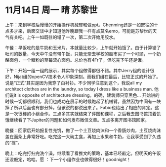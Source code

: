 # 11月14日 周一 晴 苏黎世

上午：来到学校后慢慢的开始操作机械臂和做ppt。Chenming还是一如既往的十点多才来，后面交谈中才知道他昨晚跟我一样有点莫名emo，可能是苏黎世的天气有关吧。上午一如既往的塌了一次，第二次开始用胶水。午餐：早饭吃的是牛奶和玉米片，本就量比较少，上午就开始饿了。由于计算错了吐司的数量，今天中午没有带午饭，只能无奈去学校的超市买了一个可颂，一个奶酪面包，一个糖粉的草莓流心面包。总价也有4Fr了，但吃完下午还是饿。下午：开始一组一组的展示，其实每个组做得都很不错。其中Jerry组的设计很好，Nijat组的openCV技术令人印象深刻。而我们组在最后，比较正式的开始了。说是“正式”其实是因为我穿了白衬衫。不少同学注意到这个，我说all my architect clothes are in the laundry, so today I dress like a business man. 他们说it is opposite of architecture dressing。的确，建筑师只穿黑色… 开始讲的时候一切都很顺利，我们也成功在展示的时候跑起了机械臂。虽然因为中间有一块掉了所以后面也有部分掉，但该说的都说出来了。Fabio也给出了相应的肯定。这是一次很棒的小组合作。三点多其实就结束了评图和课程，之后我去图书馆顶着饥饿继续看了下Jupiter的问题和如何发布微信文章。五点多离开图书馆回家。晚餐：回家后开始报复性充饥，做了一个土豆烧肉沫和一个香肠炒肉，土豆烧肉沫盖在面条上非常好吃。吃完这一大碗主食，再加上水果和牛奶，让我享受到了久违的“撑”。晚上：吃完打扫完洗个澡，继续看了看推文的策略，基本已经敲定。但明天的午饭还没敲定，哈哈。愿 ：下一个小组作业也做得很好！goodnight！

